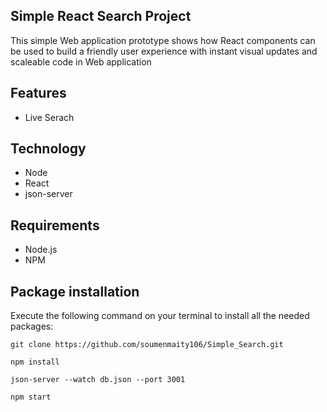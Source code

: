 ## Simple React Search Project

This simple Web application prototype shows how React components  can be used to build a friendly user experience with instant visual updates and scaleable code in Web application

## Features
- Live Serach
## Technology
- Node
- React
- json-server

## Requirements
- Node.js
- NPM

## Package installation
Execute the following command on your terminal to install all the needed packages:
```
git clone https://github.com/soumenmaity106/Simple_Search.git

npm install

json-server --watch db.json --port 3001

npm start

```